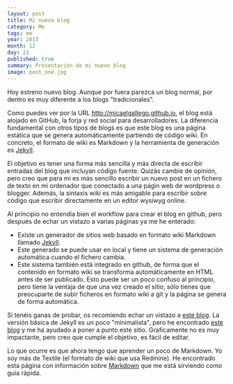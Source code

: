 ```yaml
---
layout: post
title: Mi nuevo blog
category: Me
tags: me
year: 2013
month: 12
day: 21
published: true
summary: Presentación de mi nuevo blog
image: post_one.jpg
---
```


Hoy estreno nuevo blog. Aunque por fuera parezca un blog normal, por dentro es muy diferente a los 
blogs "tradicionales". 

Como puedes ver por la URL http://micaelgallego.github.io, el blog está alojado
en GitHub, la forja y red social para desarrolladores. La diferencia fundamental con otros tipos de 
blogs es que este blog es una página estática que se genera automáticamente partiendo de código wiki.
En concreto, el formato de wiki es Markdown y la herramienta de generación es [Jekyll][Jekyll].

El objetivo es tener una forma más sencilla y más directa de escribir entradas del blog que incluyan 
código fuente. Quizás cambie de opinión, pero creo que para mi es más sencillo escribir un nuevo post
en un fichero de texto en mi ordenador que conectado a una págin web de wordpress o blogger. Además, 
la sintaxis wiki es más amigable para escribir sobre código que escribir directamente en un editor wysiwyg
online. 

Al principio no entendía bien el workflow para crear el blog en github, pero después de echar un vistazo
a varias páginas ya me he enterado:

* Existe un generador de sitios web basado en formato wiki Markdown llamado [Jekyll][Jekyll].
* Este generado se puede usar en local y tiene un sistema de generación automática cuando el fichero cambia.
* Este sistema también está integrado en github, de forma que el contenido en formato wiki se transforma 
  automáticamente en HTML antes de ser publicado. Esto puede ser un poco confuso al principio, pero tiene
  la ventaja de que una vez creado el sitio, sólo tienes que preocuparte de subir ficheros en formato wiki 
  a git y la página se genera de forma automática.
  
Si tenéis ganas de probar, os recomiendo echar un vistazo a [este blog](http://yeswejekyll.com/).
La versión básica de Jekyll es un poco "minimalista", pero he encontrado 
[este blog](http://erjjones.github.io/blog/How-I-built-my-blog-in-one-day/) y me ha ayudado a poner a 
punto este sitio. Graficamente no es muy impactante, pero creo que cumple el objetivo, es fácil de editar.

Lo que ocurre es que ahora tengo que aprender un poco de Markdown. Yo soy más de Textile (el formato
de wiki que usa Redmine). He encontrado esta página con información sobre [Markdown](http://daringfireball.net/projects/markdown/syntax) que me está sirviendo como guía rápida.  
 
[Jekyll]: http://jekyllrb.com/

